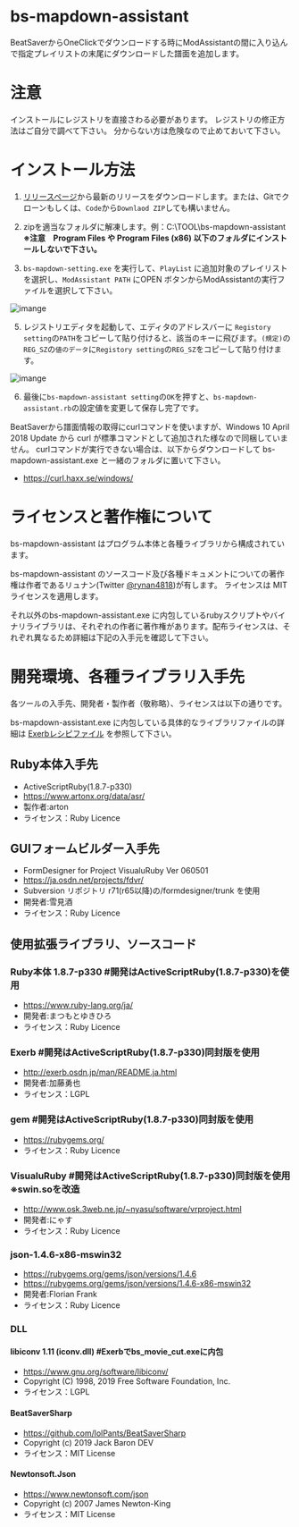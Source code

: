 # bs-mapdown-assistant
BeatSaverからOneClickでダウンロードする時にModAssistantの間に入り込んで指定プレイリストの末尾にダウンロードした譜面を追加します。

# 注意

インストールにレジストリを直接さわる必要があります。
レジストリの修正方法はご自分で調べて下さい。
分からない方は危険なので止めておいて下さい。

# インストール方法
1. [リリースページ](https://github.com/rynan4818/bs-mapdown-assistant/releases)から最新のリリースをダウンロードします。または、Gitでクローンもしくは、`Code`から`Downlaod ZIP`しても構いません。

2. zipを適当なフォルダに解凍します。例：C:\TOOL\bs-mapdown-assistant\
**※注意　Program Files や Program Files (x86) 以下のフォルダにインストールしないで下さい。**

3. `bs-mapdown-setting.exe` を実行して、`PlayList` に追加対象のプレイリストを選択し、`ModAssistant PATH` にOPEN ボタンからModAssistantの実行ファイルを選択して下さい。

![imange](https://rynan4818.github.io/bs-mapdown-assistant_constant.png)

5. レジストリエディタを起動して、エディタのアドレスバーに `Registory setting`の`PATH`をコピーして貼り付けると、該当のキーに飛びます。`(規定)`の`REG_SZ`の`値のデータ`に`Registory setting`の`REG_SZ`をコピーして貼り付けます。

![imange](https://rynan4818.github.io/bs-mapdown-assistant_registry.png)

6. 最後に`bs-mapdown-assistant setting`の`OK`を押すと、`bs-mapdown-assistant.rb`の設定値を変更して保存し完了です。

BeatSaverから譜面情報の取得にcurlコマンドを使いますが、Windows 10 April 2018 Update から curl が標準コマンドとして追加された様なので同梱していません。
curlコマンドが実行できない場合は、以下からダウンロードして bs-mapdown-assistant.exe と一緒のフォルダに置いて下さい。

- https://curl.haxx.se/windows/

# ライセンスと著作権について

bs-mapdown-assistant はプログラム本体と各種ライブラリから構成されています。

bs-mapdown-assistant のソースコード及び各種ドキュメントについての著作権は作者であるリュナン(Twitter [@rynan4818](https://twitter.com/rynan4818))が有します。
ライセンスは MIT ライセンスを適用します。

それ以外のbs-mapdown-assistant.exe に内包しているrubyスクリプトやバイナリライブラリは、それぞれの作者に著作権があります。配布ライセンスは、それぞれ異なるため詳細は下記の入手元を確認して下さい。

# 開発環境、各種ライブラリ入手先

各ツールの入手先、開発者・製作者（敬称略）、ライセンスは以下の通りです。

bs-mapdown-assistant.exe に内包している具体的なライブラリファイルの詳細は [Exerbレシピファイル](source/core_cui.exy) を参照して下さい。

## Ruby本体入手先
- ActiveScriptRuby(1.8.7-p330)
- https://www.artonx.org/data/asr/
- 製作者:arton
- ライセンス：Ruby Licence

## GUIフォームビルダー入手先
- FormDesigner for Project VisualuRuby Ver 060501
- https://ja.osdn.net/projects/fdvr/
- Subversion リポジトリ r71(r65以降)の/formdesigner/trunk を使用
- 開発者:雪見酒
- ライセンス：Ruby Licence

## 使用拡張ライブラリ、ソースコード

### Ruby本体 1.8.7-p330              #開発はActiveScriptRuby(1.8.7-p330)を使用
- https://www.ruby-lang.org/ja/
- 開発者:まつもとゆきひろ
- ライセンス：Ruby Licence

### Exerb                            #開発はActiveScriptRuby(1.8.7-p330)同封版を使用
- http://exerb.osdn.jp/man/README.ja.html
- 開発者:加藤勇也
- ライセンス：LGPL

### gem                              #開発はActiveScriptRuby(1.8.7-p330)同封版を使用
- https://rubygems.org/
- ライセンス：Ruby Licence

### VisualuRuby                      #開発はActiveScriptRuby(1.8.7-p330)同封版を使用 ※swin.soを改造
- http://www.osk.3web.ne.jp/~nyasu/software/vrproject.html
- 開発者:にゃす
- ライセンス：Ruby Licence

### json-1.4.6-x86-mswin32
- https://rubygems.org/gems/json/versions/1.4.6
- https://rubygems.org/gems/json/versions/1.4.6-x86-mswin32
- 開発者:Florian Frank
- ライセンス：Ruby Licence

### DLL

#### libiconv 1.11  (iconv.dll)       #Exerbでbs_movie_cut.exeに内包
- https://www.gnu.org/software/libiconv/
- Copyright (C) 1998, 2019 Free Software Foundation, Inc.
- ライセンス：LGPL

#### BeatSaverSharp
- https://github.com/lolPants/BeatSaverSharp
- Copyright (c) 2019 Jack Baron DEV
- ライセンス：MIT License

#### Newtonsoft.Json
- https://www.newtonsoft.com/json
- Copyright (c) 2007 James Newton-King
- ライセンス：MIT License

